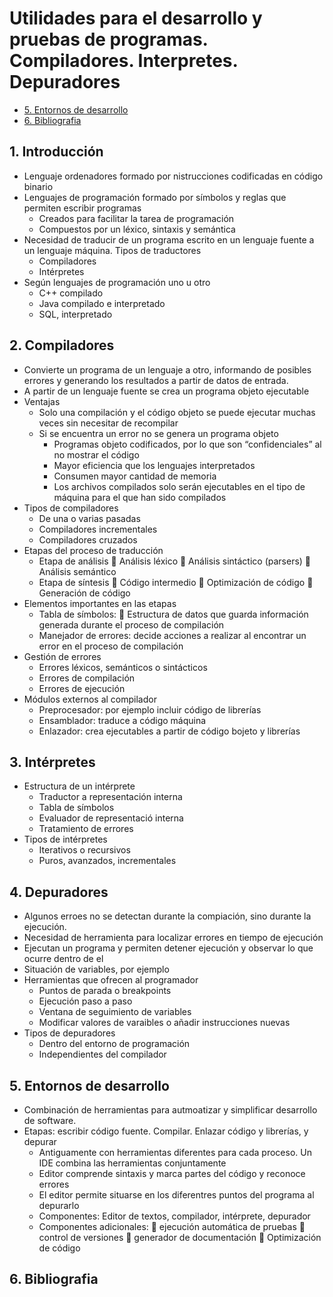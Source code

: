 # Utilidades para el desarrollo y pruebas de programas. Compiladores. Interpretes. Depuradores

- [5.    Entornos de desarrollo](#5-entornos-de-desarrollo)
- [6. Bibliografia](#6-bibliografia)

## 1. Introducción

* Lenguaje ordenadores formado por nistrucciones codificadas en código binario
* Lenguajes de programación formado por símbolos y reglas que permiten escribir programas
	- Creados para facilitar la tarea de programación
	- Compuestos por un léxico, sintaxis y semántica
* Necesidad de traducir de un programa escrito en un lenguaje fuente a un lenguaje máquina. Tipos de traductores
	- Compiladores
	- Intérpretes
* Según lenguajes de programación uno u otro
	- C++ compilado
	- Java compilado e interpretado
	- SQL, interpretado

## 2. Compiladores

* Convierte un programa de un lenguaje a otro, informando de posibles errores y generando los resultados a partir de datos de entrada.
* A partir de un lenguaje fuente se crea un programa objeto ejecutable
* Ventajas
  - Solo una compilación y el código objeto se puede ejecutar muchas veces sin necesitar de recompilar
  - Si se encuentra un error no se genera un programa objeto
	- Programas objeto codificados, por lo que son “confidenciales” al no mostrar el código
	- Mayor eficiencia que los lenguajes interpretados
	- Consumen mayor cantidad de memoria
	- Los archivos compilados solo serán ejecutables en el tipo de máquina para el que han sido compilados
* Tipos de compiladores
	- De una o varias pasadas
	- Compiladores incrementales
	- Compiladores cruzados
* Etapas del proceso de traducción
	- Etapa de análisis
	Análisis léxico
	Análisis sintáctico (parsers)
	Análisis semántico
	- Etapa de síntesis
	Código intermedio
	Optimización de código
	Generación de código
* Elementos importantes en las etapas
	- Tabla de símbolos: 
	Estructura de datos que guarda información generada durante el proceso de compilación
	- Manejador de errores: decide acciones a realizar al encontrar un error en el proceso de compilación
* Gestión de errores
	- Errores léxicos, semánticos o sintácticos
	- Errores de compilación
	- Errores de ejecución
* Módulos externos al compilador
	- Preprocesador: por ejemplo incluir código de librerías
	- Ensamblador: traduce a código máquina
	- Enlazador: crea ejecutables a partir de código bojeto y librerías 

## 3. Intérpretes

* Estructura de un intérprete
	- Traductor a representación interna
	- Tabla de símbolos
	- Evaluador de representació interna
	- Tratamiento de errores
* Tipos de intérpretes
	- Iterativos o recursivos
	- Puros, avanzados, incrementales

## 4. Depuradores

* Algunos erroes no se detectan durante la compiación, sino durante la ejecución. 
* Necesidad de herramienta para localizar errores en tiempo de ejecución
* Ejecutan un programa y permiten detener ejecución y observar lo que ocurre dentro de el
* Situación de variables, por ejemplo
* Herramientas que ofrecen al programador
    - Puntos de parada o breakpoints
	- Ejecución paso a paso
	- Ventana de seguimiento de variables
	- Modificar valores de varaibles o añadir instrucciones nuevas
* Tipos de depuradores
	- Dentro del entorno de programación
	- Independientes del compilador

## 5. Entornos de desarrollo

  - Combinación de herramientas para autmoatizar y simplificar desarrollo de software.
- Etapas: escribir código fuente. Compilar. Enlazar código y librerías, y depurar
	- Antiguamente con herramientas diferentes para cada proceso. Un IDE combina las herramientas conjuntamente 
	- Editor comprende sintaxis y marca partes del código y reconoce errores
	- El editor permite situarse en los diferentres puntos del programa al depurarlo
	- Componentes: Editor de textos, compilador, intérprete, depurador
	- Componentes adicionales: 
	ejecución automática de pruebas
	control de versiones
	generador de documentación
	Optimización de código

## 6. Bibliografia
